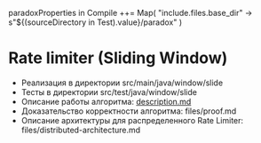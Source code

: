 paradoxProperties in Compile ++= Map(
  "include.files.base_dir" -> s"${(sourceDirectory in Test).value}/paradox"
)

# Rate limiter (Sliding Window)

* Реализация в директории src/main/java/window/slide
* Тесты в директории src/test/java/window/slide
* Описание работы алгоритма: [description.md]($files$/description.md)
* Доказательство корректности алгоритма: files/proof.md
* Описание архитектуры для распределенного Rate Limiter: files/distributed-architecture.md

